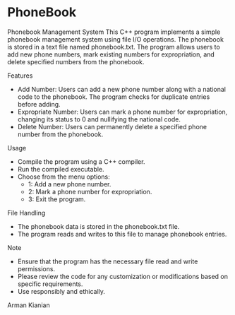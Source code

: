 # PhoneBook

Phonebook Management System
This C++ program implements a simple phonebook management system using file I/O operations. The phonebook is stored in a text file named phonebook.txt. The program allows users to add new phone numbers, mark existing numbers for expropriation, and delete specified numbers from the phonebook.

Features
- Add Number: Users can add a new phone number along with a national code to the phonebook. The program checks for duplicate entries before adding.
- Expropriate Number: Users can mark a phone number for expropriation, changing its status to 0 and nullifying the national code.
- Delete Number: Users can permanently delete a specified phone number from the phonebook.

Usage
- Compile the program using a C++ compiler.
- Run the compiled executable.
- Choose from the menu options:
  - 1: Add a new phone number.
  - 2: Mark a phone number for expropriation.
  - 3: Exit the program.

File Handling
- The phonebook data is stored in the phonebook.txt file.
- The program reads and writes to this file to manage phonebook entries.

Note
- Ensure that the program has the necessary file read and write permissions.
- Please review the code for any customization or modifications based on specific requirements.
- Use responsibly and ethically.

Arman Kianian
